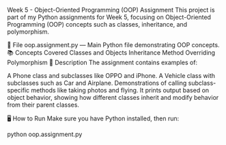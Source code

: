 Week 5 - Object-Oriented Programming (OOP) Assignment
This project is part of my Python assignments for Week 5, focusing on Object-Oriented Programming (OOP) concepts such as classes, inheritance, and polymorphism.

📁 File
oop.assignment.py — Main Python file demonstrating OOP concepts.
📚 Concepts Covered
Classes and Objects
Inheritance
Method Overriding
Polymorphism
📌 Description
The assignment contains examples of:

A Phone class and subclasses like OPPO and iPhone.
A Vehicle class with subclasses such as Car and Airplane.
Demonstrations of calling subclass-specific methods like taking photos and flying.
It prints output based on object behavior, showing how different classes inherit and modify behavior from their parent classes.

🖥️ How to Run
Make sure you have Python installed, then run:

python oop.assignment.py
